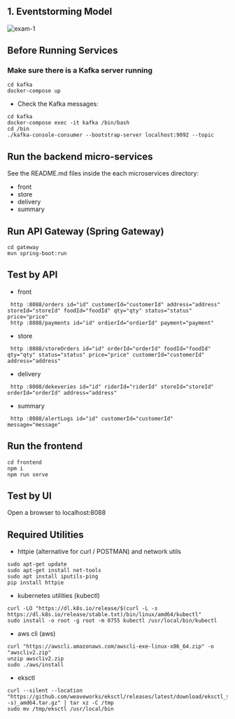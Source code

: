 # 

## 1. Eventstorming Model
![exam-1](https://github.com/hossun/food-delivery-exam/assets/8733715/eae04f1e-55d9-4596-b197-c6cf24fcf5a7)

## Before Running Services
### Make sure there is a Kafka server running
```
cd kafka
docker-compose up
```
- Check the Kafka messages:
```
cd kafka
docker-compose exec -it kafka /bin/bash
cd /bin
./kafka-console-consumer --bootstrap-server localhost:9092 --topic
```

## Run the backend micro-services
See the README.md files inside the each microservices directory:

- front
- store
- delivery
- summary


## Run API Gateway (Spring Gateway)
```
cd gateway
mvn spring-boot:run
```

## Test by API
- front
```
 http :8088/orders id="id" customerId="customerId" address="address" storeId="storeId" foodId="foodId" qty="qty" status="status" price="price" 
 http :8088/payments id="id" ordierId="ordierId" payment="payment" 
```
- store
```
 http :8088/storeOrders id="id" orderId="orderId" foodId="foodId" qty="qty" status="status" price="price" customerId="customerId" address="address" 
```
- delivery
```
 http :8088/dekeveries id="id" riderId="riderId" storeId="storeId" orderId="orderId" address="address" 
```
- summary
```
 http :8088/alertLogs id="id" customerId="customerId" message="message" 
```


## Run the frontend
```
cd frontend
npm i
npm run serve
```

## Test by UI
Open a browser to localhost:8088

## Required Utilities

- httpie (alternative for curl / POSTMAN) and network utils
```
sudo apt-get update
sudo apt-get install net-tools
sudo apt install iputils-ping
pip install httpie
```

- kubernetes utilities (kubectl)
```
curl -LO "https://dl.k8s.io/release/$(curl -L -s https://dl.k8s.io/release/stable.txt)/bin/linux/amd64/kubectl"
sudo install -o root -g root -m 0755 kubectl /usr/local/bin/kubectl
```

- aws cli (aws)
```
curl "https://awscli.amazonaws.com/awscli-exe-linux-x86_64.zip" -o "awscliv2.zip"
unzip awscliv2.zip
sudo ./aws/install
```

- eksctl 
```
curl --silent --location "https://github.com/weaveworks/eksctl/releases/latest/download/eksctl_$(uname -s)_amd64.tar.gz" | tar xz -C /tmp
sudo mv /tmp/eksctl /usr/local/bin
```

